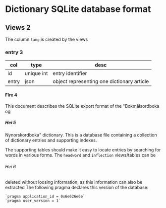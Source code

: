# Dictionary SQLite database format
## Views 2
The column `lang` is created by the views

### entry 3
col       |type|desc
----------|----|---------
id        |unique int| entry identifier
entry     |json| object representing one dictionary article
#### FIre 4
This document describes the SQLite export format of the "Bokmålsordboka og
##### Hei 5
Nynorskordboka" dictionary.  This is a database file containing a collection of
dictionary entries and supporting indexes.

The supporting tables should make it easy to locate entries by searching for  
words in various forms.  The `headword` and `inflection` views/tables can be  

###### Hei 6
deleted without loosing information, as this information can also be extracted
The following pragma declares this version of the database:

```
`pragma application_id = 0x6e626e6e`
`pragma user_version = 1`
```

